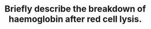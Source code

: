 ---
title: "Briefly describe the breakdown of haemoglobin after red cell lysis."
entityType: SAQ
exam: PEX
college: ANZCA
year: 2000
sitting: A
question: 8
passRate: 17
EC_expectedDomains:
- "The main points expected were a discussion of the structure of haemoglobin and the fate of all three of its constituents ie; iron, haem and globin."
- "Details about haemoglobin's survival time and the mechanisms of breakdown of the constituents were required, as well as the relevant transport proteins, and enzymes involved in key reactions."
- "Some comments about the fate of bilirubin should also have been included, such as its secretion into bile, and its enterohepatic circulation."
EC_errorsCommon:
- "A common misconception was that globin is directly reincorporated into haemoglobin."
- "In addition, the enterohepatic circulation was often incorrectly described."
- "However, the main error was failure to discuss all three of haemoglobin's constituents, or to describe the breakdown processes in sufficient detail."
---